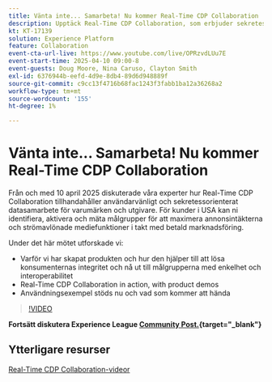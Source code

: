 ```yaml
---
title: Vänta inte... Samarbeta! Nu kommer Real-Time CDP Collaboration
description: Upptäck Real-Time CDP Collaboration, som erbjuder sekretesscentrerade datalösningar för varumärken och utgivare för att förbättra målgruppsaktiveringen, maximera annonsintäkterna och effektivisera arbetet med betalda medier - komplett med produktdemonstrationer, expertinsikter och kommande användningsfall.
kt: KT-17139
solution: Experience Platform
feature: Collaboration
event-cta-url-live: https://www.youtube.com/live/OPRzvdLUu7E
event-start-time: 2025-04-10 09:00-8
event-guests: Doug Moore, Nina Caruso, Clayton Smith
exl-id: 6376944b-eefd-4d9e-8db4-89d6d948889f
source-git-commit: c9cc13f4716b68fac1243f3fabb1ba12a36268a2
workflow-type: tm+mt
source-wordcount: '155'
ht-degree: 1%

---
```


# Vänta inte... Samarbeta! Nu kommer Real-Time CDP Collaboration

Från och med 10 april 2025 diskuterade våra experter hur Real-Time CDP Collaboration tillhandahåller användarvänligt och sekretessorienterat datasamarbete för varumärken och utgivare. För kunder i USA kan ni identifiera, aktivera och mäta målgrupper för att maximera annonsintäkterna och strömavlönade mediefunktioner i takt med betald marknadsföring.

Under det här mötet utforskade vi:

* Varför vi har skapat produkten och hur den hjälper till att lösa konsumenternas integritet och nå ut till målgrupperna med enkelhet och interoperabilitet
* Real-Time CDP Collaboration in action, with product demos
* Användningsexempel stöds nu och vad som kommer att hända

>[!VIDEO](https://video.tv.adobe.com/v/3457557/?quality=12&learn=on)

**Fortsätt diskutera Experience League [Community Post.](https://experienceleaguecommunities.adobe.com/t5/real-time-customer-data-platform/experience-le[...]ive-post-session-concept-don-t-wait/td-p/748173){target="_blank"}**

## Ytterligare resurser

[Real-Time CDP Collaboration-videor](https://experienceleague.adobe.com/en/docs/platform-learn/tutorials/collaboration/real-time-cdp-collaboration-overview)
